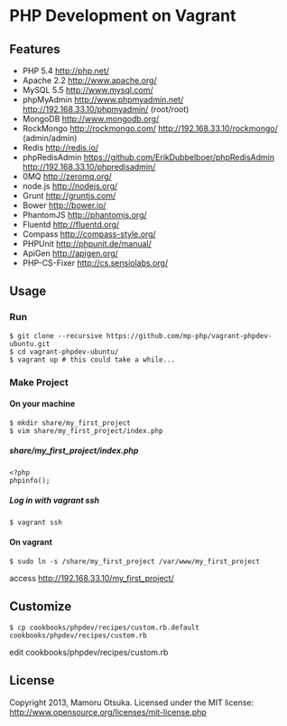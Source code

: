 # PHP Development on Vagrant

## Features

* PHP 5.4 http://php.net/
* Apache 2.2 http://www.apache.org/
* MySQL 5.5 http://www.mysql.com/
* phpMyAdmin http://www.phpmyadmin.net/ http://192.168.33.10/phpmyadmin/ (root/root)
* MongoDB http://www.mongodb.org/
* RockMongo http://rockmongo.com/ http://192.168.33.10/rockmongo/ (admin/admin)
* Redis http://redis.io/
* phpRedisAdmin https://github.com/ErikDubbelboer/phpRedisAdmin http://192.168.33.10/phpredisadmin/
* 0MQ http://zeromq.org/
* node.js http://nodejs.org/
* Grunt http://gruntjs.com/
* Bower http://bower.io/
* PhantomJS http://phantomjs.org/
* Fluentd http://fluentd.org/
* Compass http://compass-style.org/
* PHPUnit http://phpunit.de/manual/
* ApiGen http://apigen.org/
* PHP-CS-Fixer http://cs.sensiolabs.org/

## Usage

### Run

	$ git clone --recursive https://github.com/mp-php/vagrant-phpdev-ubuntu.git
	$ cd vagrant-phpdev-ubuntu/
	$ vagrant up # this could take a while...

### Make Project

#### On your machine

	$ mkdir share/my_first_project
	$ vim share/my_first_project/index.php

##### share/my_first_project/index.php

	<?php
	phpinfo();

##### Log in with vagrant ssh

	$ vagrant ssh

#### On vagrant

	$ sudo ln -s /share/my_first_project /var/www/my_first_project

access http://192.168.33.10/my_first_project/

## Customize

	$ cp cookbooks/phpdev/recipes/custom.rb.default cookbooks/phpdev/recipes/custom.rb

edit cookbooks/phpdev/recipes/custom.rb

## License

Copyright 2013, Mamoru Otsuka. Licensed under the MIT license: http://www.opensource.org/licenses/mit-license.php
